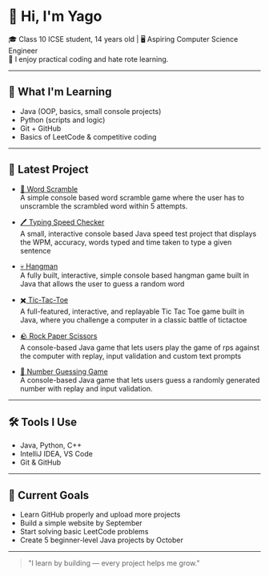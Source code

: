 # 👋 Hi, I'm Yago

🎓 Class 10 ICSE student, 14 years old | 🖥️ Aspiring Computer Science Engineer  
🧠 I enjoy practical coding and hate rote learning.  

---

## 🚀 What I'm Learning
- Java (OOP, basics, small console projects)
- Python (scripts and logic)
- Git + GitHub
- Basics of LeetCode & competitive coding

---

## 📂 Latest Project
- [📕 Word Scramble](https://github.com/yago-xd/word-scramble)  
  A simple console based word scramble game where the user has to unscramble the scrambled word within 5 attempts.

- [🖊️ Typing Speed Checker](https://github.com/yago-xd/typing-speed)  
  A small, interactive console based Java speed test project that displays the WPM, accuracy, words typed and time taken to type a given sentence

- [💀 Hangman](https://github.com/yago-xd/hangman)  
  A fully built, interactive, simple console based hangman game built in Java that allows the user to guess a random word
  
- [✖️ Tic-Tac-Toe](https://github.com/yago-xd/tictactoe)  
  A full-featured, interactive, and replayable Tic Tac Toe game built in Java, where you challenge a computer in a classic battle of tictactoe
  
- [🪨 Rock Paper Scissors](https://github.com/yago-xd/rps-game)  
  A console-based Java game that lets users play the game of rps against the computer with replay, input validation and custom text prompts
  
- [🎯 Number Guessing Game](https://github.com/yago-xd/number-guessing)  
  A console-based Java game that lets users guess a randomly generated number with replay and input validation.

---

## 🛠️ Tools I Use
- Java, Python, C++
- IntelliJ IDEA, VS Code
- Git & GitHub

---

## 🌱 Current Goals
- Learn GitHub properly and upload more projects  
- Build a simple website by September  
- Start solving basic LeetCode problems  
- Create 5 beginner-level Java projects by October

---

> "I learn by building — every project helps me grow."  
